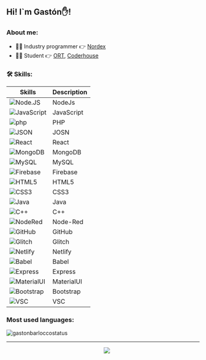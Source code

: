 ## Hi! I`m Gastón✋!

### About me:

- 👨‍💻 Industry programmer 👉 [Nordex](https://www.nordex.com.uy)
- 👨‍🏫 Student 👉 [ORT](https://www.ort.edu.uy), [Coderhouse](https://www.coderhouse.com/)


### 🛠 Skills:

| Skills                                                                                                                            | Description      |
| --------------------------------------------------------------------------------------------------------------------------------- | -----------------|
| ![Node.JS](https://img.shields.io/badge/Node.js-339933?style=for-the-badge&logo=nodedotjs&logoColor=white)                        | NodeJs           |
| ![JavaScript](https://img.shields.io/badge/JavaScript-323330?style=for-the-badge&logo=javascript&logoColor=F7DF1E)                | JavaScript       |
| ![php](https://img.shields.io/badge/PHP-777BB4?style=for-the-badge&logo=php&logoColor=white)                                      | PHP              |
| ![JSON](https://img.shields.io/badge/json-5E5C5C?style=for-the-badge&logo=json&logoColor=white)                                   | JOSN             |
| ![React](https://img.shields.io/badge/React-20232A?style=for-the-badge&logo=react&logoColor=61DAFB)                               | React            |
| ![MongoDB](	https://img.shields.io/badge/MongoDB-4EA94B?style=for-the-badge&logo=mongodb&logoColor=white)                         | MongoDB          |
| ![MySQL](https://img.shields.io/badge/MySQL-005C84?style=for-the-badge&logo=mysql&logoColor=white)                                | MySQL            |
| ![Firebase](https://img.shields.io/badge/firebase-ffca28?style=for-the-badge&logo=firebase&logoColor=black)                       | Firebase       |
| ![HTML5](https://img.shields.io/badge/HTML5-E34F26?style=for-the-badge&logo=html5&logoColor=white)                                | HTML5            |
| ![CSS3](https://img.shields.io/badge/CSS3-1572B6?style=for-the-badge&logo=css3&logoColor=white)                                   | CSS3             |
| ![Java](https://img.shields.io/badge/Java-ED8B00?style=for-the-badge&logo=java&logoColor=white)                                   | Java             |
| ![C++](https://img.shields.io/badge/C%2B%2B-00599C?style=for-the-badge&logo=c%2B%2B&logoColor=white)                              | C++              |
| ![NodeRed](https://img.shields.io/badge/Node--Red-8F0000?style=for-the-badge&logo=nodered&logoColor=white)                        | Node-Red         |
| ![GitHub](https://img.shields.io/badge/GitHub-100000?style=for-the-badge&logo=github&logoColor=white)                             | GitHub           |
| ![Glitch](https://img.shields.io/badge/Glitch-2800ff?style=for-the-badge&logo=glitch&logoColor=white)                             | Glitch           |
| ![Netlify](https://img.shields.io/badge/Netlify-00C7B7?style=for-the-badge&logo=netlify&logoColor=white)                          | Netlify          |
| ![Babel](https://img.shields.io/badge/Babel-F9DC3E?style=for-the-badge&logo=babel&logoColor=white)                                | Babel            |
| ![Express](https://img.shields.io/badge/Express.js-000000?style=for-the-badge&logo=express&logoColor=white)                       | Express          |
| ![MaterialUI](https://img.shields.io/badge/Material%20UI-007FFF?style=for-the-badge&logo=mui&logoColor=white)                     | MaterialUI       |
| ![Bootstrap](https://img.shields.io/badge/Bootstrap-563D7C?style=for-the-badge&logo=bootstrap&logoColor=white)                    | Bootstrap        |
| ![VSC](https://img.shields.io/badge/Visual_Studio_Code-0078D4?style=for-the-badge&logo=visual%20studio%20code&logoColor=white)    | VSC              |


### Most used languages:

<p align='left'><img align="center" src="https://github-readme-stats.vercel.app/api/top-langs?username=GBarlocco&show_icons=true&locale=en&langs_count=8&theme=aura&layout=compact&hide=html,shell" alt="gastonbarloccostatus" /></p>

---

<p align='center'>
&nbsp;&nbsp;&nbsp;&nbsp;
  <a href="https://www.linkedin.com/in/gastón-barlocco-315756148/"><img src="https://img.shields.io/badge/linkedin-%230077B5.svg?&style=for-the-badge&logo=linkedin&logoColor=white" /></a>
</p>
